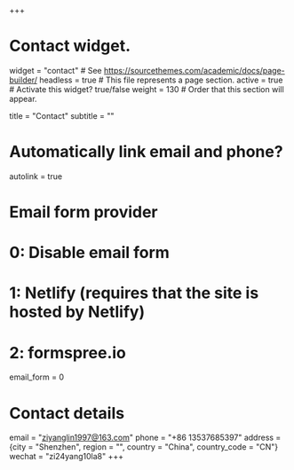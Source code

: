 +++
# Contact widget.
widget = "contact"  # See https://sourcethemes.com/academic/docs/page-builder/
headless = true  # This file represents a page section.
active = true  # Activate this widget? true/false
weight = 130  # Order that this section will appear.

title = "Contact"
subtitle = ""

# Automatically link email and phone?
autolink = true

# Email form provider
#   0: Disable email form
#   1: Netlify (requires that the site is hosted by Netlify)
#   2: formspree.io
email_form = 0

# Contact details
email = "ziyanglin1997@163.com"
phone = "+86 13537685397"
address = {city = "Shenzhen", region = "", country = "China", country_code = "CN"}
wechat = "zi24yang10la8"
+++


